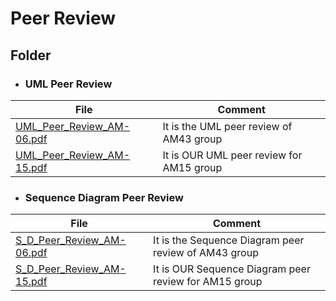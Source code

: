 # Peer Review

## Folder

- ### UML Peer Review

| File                                                                                                                                              | Comment                                  |
|---------------------------------------------------------------------------------------------------------------------------------------------------|------------------------------------------|
| [UML_Peer_Review_AM-06.pdf](https://github.com/federicodeintrona/IS23-AM06/blob/main/Peer%20Review/UML%20Peer%20Review/UML_Peer_Review_AM-06.pdf) | It is the UML peer review of AM43 group  |
| [UML_Peer_Review_AM-15.pdf](https://github.com/federicodeintrona/IS23-AM06/blob/main/Peer%20Review/UML%20Peer%20Review/UML_Peer_Review_AM-15.pdf) | It is OUR UML peer review for AM15 group |

- ### Sequence Diagram Peer Review

| File                                                                                                                                                             | Comment                                               |
|------------------------------------------------------------------------------------------------------------------------------------------------------------------|-------------------------------------------------------|
| [S_D_Peer_Review_AM-06.pdf](https://github.com/federicodeintrona/IS23-AM06/blob/main/Peer%20Review/Sequence%20Diagram%20Peer%20Review/S_D_Peer_Review_AM-06.pdf) | It is the Sequence Diagram peer review of AM43 group  |
| [S_D_Peer_Review_AM-15.pdf](https://github.com/federicodeintrona/IS23-AM06/blob/main/Peer%20Review/Sequence%20Diagram%20Peer%20Review/S_D_Peer_Review_AM-15.pdf) | It is OUR Sequence Diagram peer review for AM15 group |
